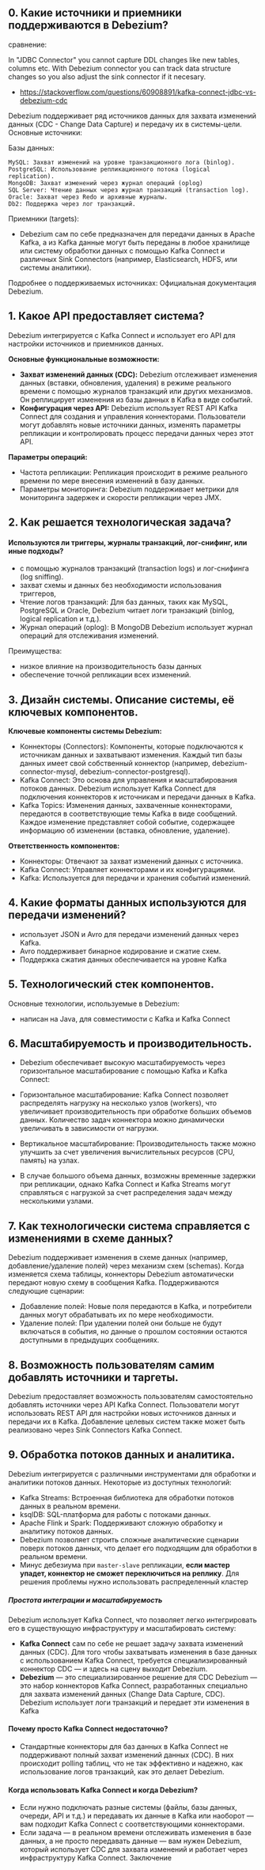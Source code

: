 ## 0. Какие источники и приемники поддерживаются в Debezium?

сравнение:

In "JDBC Connector" you cannot capture DDL changes like new tables, columns etc. With Debezium connector you can track data structure changes so you also adjust the sink connector if it necesary.

- https://stackoverflow.com/questions/60908891/kafka-connect-jdbc-vs-debezium-cdc

Debezium поддерживает ряд источников данных для захвата изменений данных (CDC - Change Data Capture) и передачу их в системы-цели. Основные источники:

Базы данных:

```
MySQL: Захват изменений на уровне транзакционного лога (binlog).
PostgreSQL: Использование репликационного потока (logical replication).
MongoDB: Захват изменений через журнал операций (oplog)
SQL Server: Чтение данных через журнал транзакций (transaction log).
Oracle: Захват через Redo и архивные журналы.
Db2: Поддержка через лог транзакций.
```

Приемники (targets): 

- Debezium сам по себе предназначен для передачи данных в Apache Kafka, а из Kafka данные могут быть переданы в любое хранилище или систему обработки данных с помощью Kafka Connect и различных Sink Connectors (например, Elasticsearch, HDFS, или системы аналитики).

Подробнее о поддерживаемых источниках: Официальная документация Debezium.

## 1. Какое API предоставляет система?
Debezium интегрируется с Kafka Connect и использует его API для настройки источников и приемников данных. 

**Основные функциональные возможности:**

- **Захват изменений данных (CDC):** Debezium отслеживает изменения данных (вставки, обновления, удаления) в режиме реального времени с помощью журналов транзакций или других механизмов. Он реплицирует изменения из базы данных в Kafka в виде событий.
- **Конфигурация через API:** Debezium использует REST API Kafka Connect для создания и управления коннекторами. Пользователи могут добавлять новые источники данных, изменять параметры репликации и контролировать процесс передачи данных через этот API.

**Параметры операций:**

- Частота репликации: Репликация происходит в режиме реального времени по мере внесения изменений в базу данных.
- Параметры мониторинга: Debezium поддерживает метрики для мониторинга задержек и скорости репликации через JMX.

## 2. Как решается технологическая задача? 
#### Используются ли триггеры, журналы транзакций, лог-снифинг, или иные подходы?

- с помощью журналов транзакций (transaction logs) и лог-снифинга (log sniffing).
- захват схемы и данных без необходимости использования триггеров,
- Чтение логов транзакций: Для баз данных, таких как MySQL, PostgreSQL и Oracle, Debezium читает логи транзакций (binlog, logical replication и т.д.).
- Журнал операций (oplog): В MongoDB Debezium использует журнал операций для отслеживания изменений.

Преимущества:
- низкое влияние на производительность базы данных
- обеспечение точной репликации всех изменений.

## 3. Дизайн системы. Описание системы, её ключевых компонентов.

**Ключевые компоненты системы Debezium:**

- Коннекторы (Connectors): Компоненты, которые подключаются к источникам данных и захватывают изменения. Каждый тип базы данных имеет свой собственный коннектор (например, debezium-connector-mysql, debezium-connector-postgresql).
- Kafka Connect: Это основа для управления и масштабирования потоков данных. Debezium использует Kafka Connect для подключения коннекторов к источникам и передачи данных в Kafka.
- Kafka Topics: Изменения данных, захваченные коннекторами, передаются в соответствующие темы Kafka в виде сообщений. Каждое изменение представляет собой событие, содержащее информацию об изменении (вставка, обновление, удаление).

**Ответственность компонентов:**

- Коннекторы: Отвечают за захват изменений данных с источника.
- Kafka Connect: Управляет коннекторами и их конфигурациями.
- Kafka: Используется для передачи и хранения событий изменений.
  
## 4. Какие форматы данных используются для передачи изменений?
- использует JSON и Avro для передачи изменений данных через Kafka. 
- Avro поддерживает бинарное кодирование и сжатие схем.
- Поддержка сжатия данных обеспечивается на уровне Kafka
  
## 5. Технологический стек компонентов.
Основные технологии, используемые в Debezium:
- написан на Java, для совместимости с Kafka и Kafka Connect

## 6. Масштабируемость и производительность.
- Debezium обеспечивает высокую масштабируемость через горизонтальное масштабирование с помощью Kafka и Kafka Connect:

- Горизонтальное масштабирование: Kafka Connect позволяет распределять нагрузку на несколько узлов (workers), что увеличивает производительность при обработке больших объемов данных. Количество задач коннектора можно динамически увеличивать в зависимости от нагрузки.
- Вертикальное масштабирование: Производительность также можно улучшить за счет увеличения вычислительных ресурсов (CPU, память) на узлах.
- В случае большого объема данных, возможны временные задержки при репликации, однако Kafka Connect и Kafka Streams могут справляться с нагрузкой за счет распределения задач между несколькими узлами.

## 7. Как технологически система справляется с изменениями в схеме данных?
Debezium поддерживает изменения в схеме данных (например, добавление/удаление полей) через механизм схем (schemas). Когда изменяется схема таблицы, коннекторы Debezium автоматически передают новую схему в сообщения Kafka. Поддерживаются следующие сценарии:

- Добавление полей: Новые поля передаются в Kafka, и потребители данных могут обрабатывать их по мере необходимости.
- Удаление полей: При удалении полей они больше не будут включаться в события, но данные о прошлом состоянии остаются доступными в предыдущих сообщениях.

## 8. Возможность пользователям самим добавлять источники и таргеты.
Debezium предоставляет возможность пользователям самостоятельно добавлять источники через API Kafka Connect. Пользователи могут использовать REST API для настройки новых источников данных и передачи их в Kafka. Добавление целевых систем также может быть реализовано через Sink Connectors Kafka Connect.

## 9. Обработка потоков данных и аналитика.
Debezium интегрируется с различными инструментами для обработки и аналитики потоков данных. Некоторые из доступных технологий:

- Kafka Streams: Встроенная библиотека для обработки потоков данных в реальном времени.
- ksqlDB: SQL-платформа для работы с потоками данных.
- Apache Flink и Spark: Поддерживают сложную обработку и аналитику потоков данных.
- Debezium позволяет строить сложные аналитические сценарии поверх потоков данных, что делает его подходящим для обработки в реальном времени.
- Минус дебезиума при `master-slave` репликации, **если мастер упадет, коннектор не сможет переключиться на реплику**. Для решения проблемы нужно использовать распределенный кластер

##### Простота интеграции и масштабируемость
Debezium использует Kafka Connect, что позволяет легко интегрировать его в существующую инфраструктуру и масштабировать систему:
- **Kafka Connect** сам по себе не решает задачу захвата изменений данных (CDC). Для того чтобы захватывать изменения в базе данных с использованием Kafka Connect, требуется специализированный коннектор CDC — и здесь на сцену выходит Debezium.
- **Debezium** — это специализированное решение для CDC
Debezium — это набор коннекторов Kafka Connect, разработанных специально для захвата изменений данных (Change Data Capture, CDC). Debezium использует логи транзакций и передает эти изменения в Kafka

#### Почему просто Kafka Connect недостаточно?
- Стандартные коннекторы для баз данных в Kafka Connect не поддерживают полный захват изменений данных (CDC). В них происходит polling таблиц, что не так эффективно и надежно, как использование логов транзакций, как это делает Debezium.

#### Когда использовать Kafka Connect и когда Debezium?
- Если нужно подключать разные системы (файлы, базы данных, очереди, API и т.д.) и передавать их данные в Kafka или наоборот — вам подходит Kafka Connect с соответствующими коннекторами.
- Если задача — в реальном времени отслеживать изменения в базе данных, а не просто передавать данные — вам нужен Debezium, который использует CDC для захвата изменений и работает через инфраструктуру Kafka Connect.
Заключение

